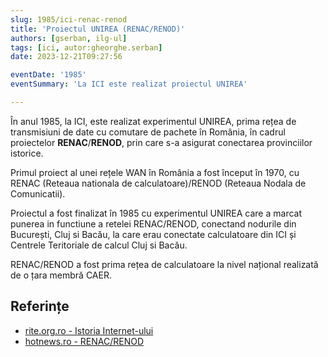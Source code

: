 ```yaml
---
slug: 1985/ici-renac-renod
title: 'Proiectul UNIREA (RENAC/RENOD)'
authors: [gserban, ilg-ul]
tags: [ici, autor:gheorghe.serban]
date: 2023-12-21T09:27:56

eventDate: '1985'
eventSummary: 'La ICI este realizat proiectul UNIREA'

---
```


În anul 1985, la ICI, este realizat experimentul UNIREA,
prima rețea de transmisiuni de date cu comutare de
pachete în România, în cadrul proiectelor **RENAC**/**RENOD**,
prin care s-a asigurat conectarea provinciilor istorice.

<!-- truncate -->

Primul proiect al unei rețele WAN în România
a fost început în 1970, cu RENAC (Reteaua nationala de calculatoare)/RENOD
(Reteaua Nodala de Comunicatii).

Proiectul a fost finalizat în 1985 cu experimentul UNIREA care a marcat
punerea in functiune a retelei RENAC/RENOD, conectand nodurile din București,
Cluj si Bacău, la care erau conectate calculatoare din ICI și Centrele
Teritoriale de calcul Cluj si Bacău.

RENAC/RENOD a fost prima rețea de calculatoare la nivel național realizată
de o țara membră CAER.

## Referințe

- [rite.org.ro - Istoria Internet-ului](https://rite.org.ro/istoria-internetului/)
- [hotnews.ro - RENAC/RENOD](https://economie.hotnews.ro/stiri-20_ani_internet-16054489-cum-creat-unirea-digitala-provinciilor-istorice-ale-romaniei-prima-retea-calculatoare-din-tara-solutii-informatice-dezvoltau-laboratoarele-lor-urss-sua.htm)
